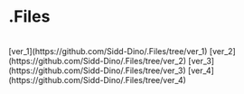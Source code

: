 <h1 > .Files </h1>
</br>
[ver_1](https://github.com/Sidd-Dino/.Files/tree/ver_1)
[ver_2](https://github.com/Sidd-Dino/.Files/tree/ver_2)
[ver_3](https://github.com/Sidd-Dino/.Files/tree/ver_3)
[ver_4](https://github.com/Sidd-Dino/.Files/tree/ver_4)

